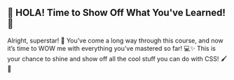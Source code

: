 ## 🎉 HOLA! Time to Show Off What You've Learned! 🎉
Alright, superstar! 🌟 You’ve come a long way through this course, and now it’s time to WOW me with everything you’ve mastered so far! 💻✨ This is your chance to shine and show off all the cool stuff you can do with CSS! 🖌️🌈
